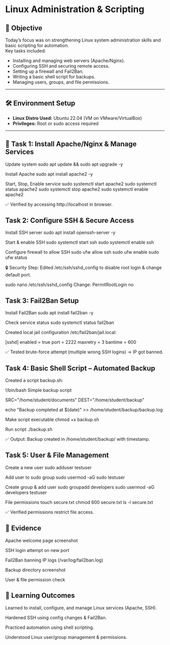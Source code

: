 # Linux Administration & Scripting

## 🎯 Objective
Today’s focus was on strengthening Linux system administration skills and basic scripting for automation.  
Key tasks included:  
- Installing and managing web servers (Apache/Nginx).  
- Configuring SSH and securing remote access.  
- Setting up a firewall and Fail2Ban.  
- Writing a basic shell script for backups.  
- Managing users, groups, and file permissions.  

---

## 🛠️ Environment Setup
- **Linux Distro Used:** Ubuntu 22.04 (VM on VMware/VirtualBox)  
- **Privileges:** Root or sudo access required  

---

## 🔹 Task 1: Install Apache/Nginx & Manage Services

Update system
sudo apt update && sudo apt upgrade -y

Install Apache
sudo apt install apache2 -y

Start, Stop, Enable service
sudo systemctl start apache2
sudo systemctl status apache2
sudo systemctl stop apache2
sudo systemctl enable apache2

✅ Verified by accessing http://localhost in browser.

## Task 2: Configure SSH & Secure Access
Install SSH server
sudo apt install openssh-server -y

Start & enable SSH
sudo systemctl start ssh
sudo systemctl enable ssh

Configure firewall to allow SSH
sudo ufw allow ssh
sudo ufw enable
sudo ufw status


🔒 Security Step:
Edited /etc/ssh/sshd_config to disable root login & change default port.

sudo nano /etc/ssh/sshd_config
Change: PermitRootLogin no

## Task 3: Fail2Ban Setup
Install Fail2Ban
sudo apt install fail2ban -y

 Check service status
sudo systemctl status fail2ban


Created local jail configuration /etc/fail2ban/jail.local:

[sshd]
enabled = true
port = 2222
maxretry = 3
bantime = 600


✅ Tested brute-force attempt (multiple wrong SSH logins) → IP got banned.

## Task 4: Basic Shell Script – Automated Backup

Created a script backup.sh:

!/bin/bash
Simple backup script

SRC="/home/student/documents"
DEST="/home/student/backup"



echo "Backup completed at $(date)" >> /home/student/backup/backup.log

Make script executable
chmod +x backup.sh

Run script
./backup.sh


✅ Output: Backup created in /home/student/backup/ with timestamp.

## Task 5: User & File Management
Create a new user
sudo adduser testuser

Add user to sudo group
sudo usermod -aG sudo testuser

Create group & add user
sudo groupadd developers
sudo usermod -aG developers testuser

File permissions
touch secure.txt
chmod 600 secure.txt
ls -l secure.txt


✅ Verified permissions restrict file access.

## 📸 Evidence

Apache welcome page screenshot

SSH login attempt on new port

Fail2Ban banning IP logs (/var/log/fail2ban.log)

Backup directory screenshot

User & file permission check

## 📝 Learning Outcomes

Learned to install, configure, and manage Linux services (Apache, SSH).

Hardened SSH using config changes & Fail2Ban.

Practiced automation using shell scripting.

Understood Linux user/group management & permissions.

